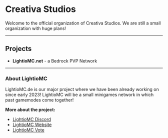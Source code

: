 # Creativa Studios
Welcome to the official organization of Creativa Studios. We are still a small organization with huge plans!

---

## Projects

- **LightioMC.net** - a Bedrock PVP Network

---

### About LightioMC

LightioMC.de is our major project where we have been already working on since early 2023! LightioMC will be a small minigames network in which past gamemodes come together!

**More about the project:**
- [LightioMC Discord](discord.lightiomc.net)
- [LightioMC Website](http://lightiomc.net)
- [LightioMC Vote](vote.lightiomc.net)

